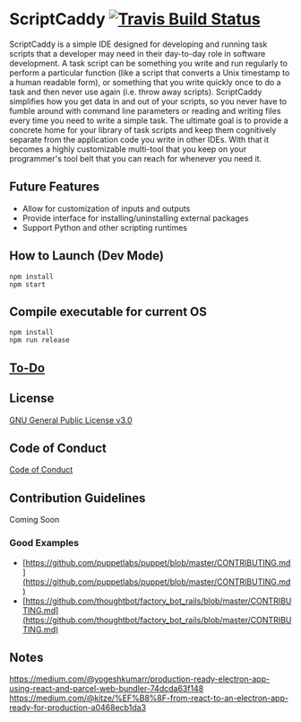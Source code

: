 # ScriptCaddy [![Travis Build Status](https://travis-ci.com/frank-weindel/project-x.svg?token=ido4ncmx4xST7dTszKWQ&branch=main)](https://travis-ci.com/github/frank-weindel/project-x)

ScriptCaddy is a simple IDE designed for developing and running task scripts that a developer may need in their day-to-day role in software development. A task script can be something you write and run regularly to perform a particular function (like a script that converts a Unix timestamp to a human readable form), or something that you write quickly once to do a task and then never use again (i.e. throw away scripts). ScriptCaddy simplifies how you get data in and out of your scripts, so you never have to fumble around with command line parameters or reading and writing files every time you need to write a simple task. The ultimate goal is to provide a concrete home for your library of task scripts and keep them cognitively separate from the application code you write in other IDEs. With that it becomes a highly customizable multi-tool that you keep on your programmer's tool belt that you can reach for whenever you need it.

## Future Features

* Allow for customization of inputs and outputs
* Provide interface for installing/uninstalling external packages
* Support Python and other scripting runtimes

## How to Launch (Dev Mode)

```
npm install
npm start
```

## Compile executable for current OS

```
npm install
npm run release
```

## [To-Do](TODO.md)

## License

[GNU General Public License v3.0](LICENSE)

## Code of Conduct

[Code of Conduct](CODE_OF_CONDUCT.md)

## Contribution Guidelines

Coming Soon

### Good Examples

* [https://github.com/puppetlabs/puppet/blob/master/CONTRIBUTING.md](https://github.com/puppetlabs/puppet/blob/master/CONTRIBUTING.md)
* [https://github.com/thoughtbot/factory_bot_rails/blob/master/CONTRIBUTING.md](https://github.com/thoughtbot/factory_bot_rails/blob/master/CONTRIBUTING.md)

## Notes

https://medium.com/@yogeshkumarr/production-ready-electron-app-using-react-and-parcel-web-bundler-74dcda63f148
https://medium.com/@kitze/%EF%B8%8F-from-react-to-an-electron-app-ready-for-production-a0468ecb1da3
